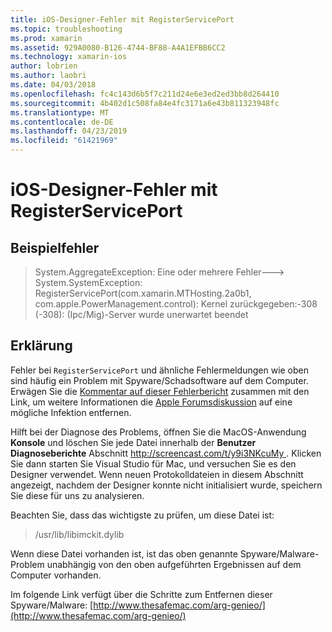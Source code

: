```yaml
---
title: iOS-Designer-Fehler mit RegisterServicePort
ms.topic: troubleshooting
ms.prod: xamarin
ms.assetid: 929A0080-B126-4744-BF88-A4A1EFBB6CC2
ms.technology: xamarin-ios
author: lobrien
ms.author: laobri
ms.date: 04/03/2018
ms.openlocfilehash: fc4c143d6b5f7c211d24e6e3ed2ed3bb8d264410
ms.sourcegitcommit: 4b402d1c508fa84e4fc3171a6e43b811323948fc
ms.translationtype: MT
ms.contentlocale: de-DE
ms.lasthandoff: 04/23/2019
ms.locfileid: "61421969"
---
```

# <a name="ios-designer-error-with-registerserviceport"></a>iOS-Designer-Fehler mit RegisterServicePort

## <a name="sample-error"></a>Beispielfehler
> System.AggregateException: Eine oder mehrere Fehler---> System.SystemException: RegisterServicePort(com.xamarin.MTHosting.2a0b1, com.apple.PowerManagement.control): Kernel zurückgegeben:-308 (-308): (Ipc/Mig)-Server wurde unerwartet beendet

## <a name="explanation"></a>Erklärung
Fehler bei `RegisterServicePort` und ähnliche Fehlermeldungen wie oben sind häufig ein Problem mit Spyware/Schadsoftware auf dem Computer. Erwägen Sie die [Kommentar auf dieser Fehlerbericht](https://bugzilla.xamarin.com/show_bug.cgi?id=21907#c4) zusammen mit den Link, um weitere Informationen die [Apple Forumsdiskussion](https://discussions.apple.com/thread/5596008) auf eine mögliche Infektion entfernen. 

Hilft bei der Diagnose des Problems, öffnen Sie die MacOS-Anwendung **Konsole** und löschen Sie jede Datei innerhalb der **Benutzer Diagnoseberichte** Abschnitt [ http://screencast.com/t/y9i3NKcuMy ](http://screencast.com/t/y9i3NKcuMy). Klicken Sie dann starten Sie Visual Studio für Mac, und versuchen Sie es den Designer verwendet. Wenn neuen Protokolldateien in diesem Abschnitt angezeigt, nachdem der Designer konnte nicht initialisiert wurde, speichern Sie diese für uns zu analysieren.  

Beachten Sie, dass das wichtigste zu prüfen, um diese Datei ist: 
> /usr/lib/libimckit.dylib

Wenn diese Datei vorhanden ist, ist das oben genannte Spyware/Malware-Problem unabhängig von den oben aufgeführten Ergebnissen auf dem Computer vorhanden.  

Im folgende Link verfügt über die Schritte zum Entfernen dieser Spyware/Malware: [http://www.thesafemac.com/arg-genieo/](http://www.thesafemac.com/arg-genieo/)  

